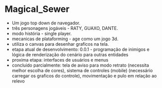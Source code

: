 # Magical_Sewer
- Um jogo top down de navegador.
- três personagens jogáveis - RATY, GUAXO, DANTE.
- modo história - single player.
- mecanicas de plataforming - age como um jogo 3d.
- utiliza o canvas para desenhar graficos na tela.
- etapa atual de desenvolvimento: 0.0.1 - programação de inimigos e lógica de renderização do cenário para outras entidades
- proxima etapa: interfaces de usuários e menus
- concluido parcialmente: tela de aviso para modo retrato (necessita melhor escolha de cores), sistema de controles (mobile) (necessário carregar os graficos do controle), movimentação e pulo em relação ao relevo
